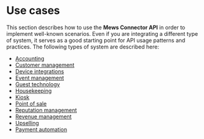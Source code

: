 # Use cases

This section describes how to use the __Mews Connector API__ in order to implement well-known scenarios.
Even if you are integrating a different type of system, it serves as a good starting point for API usage patterns and practices.
The following types of system are described here:

* [Accounting](accounting.md)
* [Customer management](customer-management.md)
* [Device integrations](device-integrations.md)
* [Event management](event-management.md)
* [Guest technology](guest-technology.md)
* [Housekeeping](housekeeping.md)
* [Kiosk](kiosk.md)
* [Point of sale](point-of-sale.md)
* [Reputation management](reputation-management.md)
* [Revenue management](revenue-management.md)
* [Upselling](upselling.md)
* [Payment automation](payment-automation/README.md)